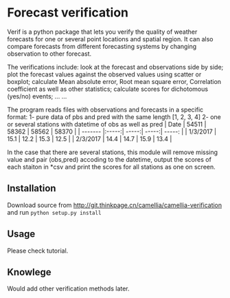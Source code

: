 # Forecast verification

Verif is a python package that lets you verify the quality of weather forecasts for one or several
point locations and spatial region. It can also compare forecasts from different forecasting systems
by changing observation to other forecast.

The verifications include:
look at the forecast and observations side by side;
plot the forecast values against the observed values using scatter or boxplot;
calculate Mean absolute error,  Root mean square error, Correlation coefficient as well as other statistics;
calculate scores for dichotomous (yes/no) events;
... ...

The program reads files with observations and forecasts in a specific format:
1- pure data of pbs and pred with the same length
[1, 2, 3, 4]
2- one or several stations with datetime of obs as well as pred
| Date     | 54511 | 58362 | 58562 | 58370  |
| -------  |:-----:| -----:| -----:| -----: |
| 1/3/2017 | 15.1  | 12.2  | 15.3  | 12.5   |
| 2/3/2017 | 14.4  | 14.7  | 15.9  | 13.4   |

In the case that there are several stations, this module will remove missing value and pair (obs,pred) accoding to the datetime,
output the scores of each staiton in *csv and print the scores for all stations as one on screen.

## Installation

Download source from http://git.thinkpage.cn/camellia/camellia-verification
and run `python setup.py install`

## Usage

Please check tutorial.

## Knowlege

Would add other verification methods later.
